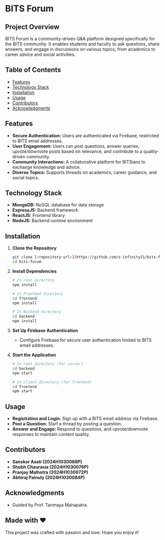 # BITS Forum

## Project Overview
BITS Forum is a community-driven Q&A platform designed specifically for the BITS community. It enables students and faculty to ask questions, share answers, and engage in discussions on various topics, from academics to career advice and social activities.

## Table of Contents
- [Features](#features)
- [Technology Stack](#technology-stack)
- [Installation](#installation)
- [Usage](#usage)
- [Contributors](#contributors)
- [Acknowledgments](#acknowledgments)

## Features
- **Secure Authentication:** Users are authenticated via Firebase, restricted to BITS email addresses.
- **User Engagement:** Users can post questions, answer queries, upvote/downvote posts based on relevance, and contribute to a quality-driven community.
- **Community Interactions:** A collaborative platform for BITSians to exchange knowledge and advice.
- **Diverse Topics:** Supports threads on academics, career guidance, and social topics.

## Technology Stack
- **MongoDB:** NoSQL database for data storage
- **ExpressJS:** Backend framework
- **ReactJS:** Frontend library
- **NodeJS:** Backend runtime environment

## Installation
1. **Clone the Repository**
   ```bash
   git clone [<repository-url>](https://github.com/s-infinity21/bits-forum)
   cd bits-forum

2. **Install Dependencies**
   ```bash
   # In root directory
   npm install

   # In Frontend directory
   cd frontend
   npm install

   # In Backend directory
   cd backend
   npm install

3. **Set Up Firebase Authentication**
   - Configure Firebase for secure user authentication limited to BITS email addresses.

4. **Start the Application**
   ```bash
   # In root directory (for server)
   cd backend
   npm start

   # In client directory (for frontend)
   cd frontend
   npm start
   
## Usage
- **Registration and Login:** Sign up with a BITS email address via Firebase.
- **Post a Question:** Start a thread by posting a question.
- **Answer and Engage:** Respond to questions, and upvote/downvote responses to maintain content quality.

## Contributors
- **Sanskar Asati (2024H1030088P)**
- **Shubh Chaurasia (2024H1030076P)**
- **Pranjay Malhotra (2024H1030072P)**
- **Abhiraj Painuly (2024H1030084P)**

## Acknowledgments
- Guided by Prof. Tanmaya Mahapatra.

## Made with ❤️
This project was crafted with passion and love. Hope you enjoy it!

